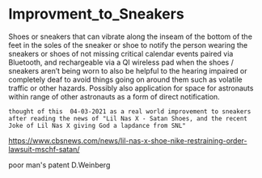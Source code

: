 # Improvment_to_Sneakers

  Shoes or sneakers that can vibrate along the inseam of the bottom of the feet in the soles of the sneaker or shoe to notify the person wearing the sneakers or shoes of not missing critical calendar events paired via Bluetooth, and rechargeable via a QI wireless pad when the shoes / sneakers aren’t being worn
	to also be helpful to the hearing impaired or completely deaf to avoid things going on around them such as volatile traffic or other hazards.
	Possibly also application for space for astronauts within range of other astronauts as a form of direct notification.
	
	
	thought of this  04-03-2021 as a real world improvement to sneakers after reading the news of "Lil Nas X - Satan Shoes, and the recent Joke of Lil Nas X giving God a lapdance from SNL"
	
https://www.cbsnews.com/news/lil-nas-x-shoe-nike-restraining-order-lawsuit-mschf-satan/
	


poor man's patent
D.Weinberg
